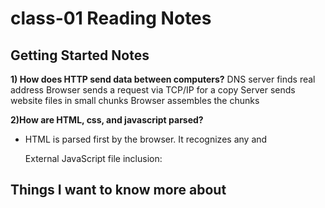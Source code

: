 # class-01 Reading Notes

## Getting Started Notes

**1) How does HTTP send data between computers?**
  DNS server finds real address
  Browser sends a request via TCP/IP for a copy
  Server sends website files in small chunks
  Browser assembles the chunks

**2)How are HTML, css, and javascript parsed?**  
  * HTML is parsed first by the browser.
      It recognizes any <link> and <script> elements for CSS and JavaScript.
      It proceeds to request the corresponding CSS and JavaScript files specified in the <link> and <script> elements.
  * After the HTML parsing, the browser moves on to parse CSS.
      The browser constructs a CSS Object Model (CSSOM) structure based on the CSS rules found in the specified CSS files.
      The CSSOM represents the styles to be applied to the HTML elements.
  * Once CSS parsing is complete, the browser proceeds to parse JavaScript.
      The JavaScript code is compiled and executed by the browser's JavaScript engine.
      It can interact with the DOM (Document Object Model) and modify the CSSOM, adding dynamic functionality to the web page.
      Rendering and visual representation:
  * As the browser builds the DOM tree based on the parsed HTML and applies the CSSOM, it creates a visual representation of the web page on the screen.
  This visual representation, also known as the render tree, consists of the positioned and styled elements that form the webpage's layout.
  Users can see and interact with this visual representation, allowing them to navigate, click, input data, and perform other actions on the webpage.

**3)How can you find images to add to a website?**
  Use Google's license filter to reduce the liklihood og violating copyright/trademark
  
**4)How do you create a string vs. a number variable in javascript?**
  * To create a string variable, use either single or double quotes.
      Example: let stringVariable = "string";
      The value assigned to the variable should be enclosed in quotes, either single or double, to indicate that it is a string.
  * Creating a Number Variable:
      To create a number variable, no quotes are used.
      Example: let numberVariable = 62;
      The value assigned to the variable is a numerical value without any quotation marks.
      
**5)What are variables and why are they important?**
  variables act as containers for storing data in programming. Their 
  dynamic nature allows for flexibility, enabling developers to create 
  adaptable code that can respond to changing conditions. By utilizing 
  variables effectively, programmers can enhance code flexibility, improve
   code organization, and create efficient solutions
   
   
## Getting Started Notes

**1) What is an HTML attribute?**
  * Definition:
    HTML attributes provide additional information about HTML elements.
    They specify characteristics or properties related to the element's behavior, appearance, or functionality.
  * Structure:
    An attribute is placed within the opening tag of an HTML element.
    It consists of the attribute name, an equal (=) sign, and the attribute value enclosed in quotes.
    Attributes are separated by spaces if multiple attributes are present within a single opening tag.
  * Example:
    <tag attribute="attribute-name">content</tag>
    The opening tag of the HTML element contains the attribute, where "tag" represents the HTML tag, "attribute" is the attribute name, and "attribute-name" is the specific value assigned to the attribute.
    The attribute value is enclosed in quotes, either single or double quotes, to indicate the attribute's value.
    
**2) Anotomy of an element:**
  * Opening tag <>, content, closing tag </>
  * void elements do not have closing tags
    * used to insert or imbed

**3) What is the Difference between <article> and <section> element tags?**
  The <article> and <section> element tags serve different purposes in HTML.
  The <article> element represents self-contained, standalone content that can be independently distributed or syndicated.
  It typically represents a complete composition, such as a blog post, news article, or forum post.
  On the other hand, the <section> element is a generic sectioning element used to divide content into thematic groups.
  It should be used when there is no more specific semantic element available
  
**4) What element does a website typically have?**
  A head element

**5) How does metadata influence search engine optimization?**
  * Influence of Metadata on SEO:
    Metadata plays a crucial role in search engine optimization (SEO) by providing relevant information to search engines.
    Search engines analyze metadata to understand the content and relevance of a web page, which impacts its visibility in search results.

**6) How is the <meta> HTML tag used when specifying metadata?**
  The <meta> HTML tag is used to specify metadata for a web page.
  It is a void element, meaning it does not require a closing tag.
  The <meta> tag is placed within the <head> section of an HTML document.
  The name attribute specifies the type of metadata being defined, such as "author" or "description".
  The content attribute contains the actual value or content of the metadata.
  Example: <meta name="author" content="John Doe">
  By including relevant metadata, such as the author and page description, search engines and other applications can better understand and categorize the web page.
 

## Miscellaneous

### How to start to design a Website

**1) What is the first step to designing a webpage? 2) Most important question?**
  * Project Ideation: 
    The first step in designing a webpage involves project ideation and asking critical questions.
    The most important question to consider is: What do you want to accomplish with the website?
    This question helps clarify the purpose and goals of the webpage.
    It is crucial to understand how a website will help achieve those goals.
    Consider what needs to be done and in what order to ensure a structured approach to the design process.

### Semantics

**1) Why should you use an \<h1> element over a \<span> element to display a top level heading?**
  When displaying a top-level heading on a webpage, it is recommended to use the <h1> element.
  The <h1> element is a semantic HTML element that assigns the role of a top-level heading to the content within it.
  Semantics refer to the meaning and structure of HTML elements, allowing search engines and assistive technologies to understand the purpose and hierarchy of the content.
  Although the visual appearance of <span> can be modified to resemble a header, it lacks the semantic significance provided by the <h1> element.
  Search engines and other readers of the code rely on semantic elements like <h1> to understand the structure and importance of the content.

**2) What are the benefits of using semantic tags in our HTML?**
  They provide a clear and meaningful representation of the code's purpose and intended functionality.
  Semantic tags improve the overall structure and organization of the HTML document.
  By using tags like <header> the layout and sections of the webpage become more evident.
  Semantic tags enhance accessibility to better interpret and navigate the content.
  Search engines also benefit from semantic tags, as they can understand the context and relevance of the webpage's content.
  
### What is JavaScript?

**1) Describe 2 things that require JavaScript in the Browser:**
  JavaScript in the browser empowers developers to create dynamic content 
  that updates in real-time and offers control over multimedia elements. 
  These capabilities enhance interactivity, user experience, and the 
  overall functionality of web applications.

**2) How can you add JavaScript to an HTML document?**
  * Using the <script> Element:
    JavaScript can be added to an HTML document using the <script> element.
    The <script> element is placed within the <head> or <body> section of the HTML document.
    It can be used to embed JavaScript code directly within the HTML file.
  * External JavaScript File:
    Alternatively, JavaScript code can be stored in an external file with the .js filename extension.
    To include an external JavaScript file, use the <script> element with the src attribute.
    The src attribute specifies the path to the external JavaScript file.
      Examples:
      Inline JavaScript within <script> tags:
      <script>
        // JavaScript code here
      </script>

      External JavaScript file inclusion:
      <script src="script.js"></script>

## Things I want to know more about
